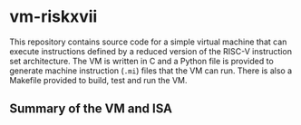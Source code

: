 # vm-riskxvii
This repository contains source code for a simple virtual machine that can execute instructions defined by a reduced version of the RISC-V instruction set architecture. The VM is written in C and a Python file is provided to generate machine instruction (```.mi```) files that the VM can run. There is also a Makefile provided to build, test and run the VM.

## Summary of the VM and ISA

